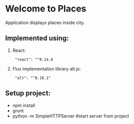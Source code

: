 # Welcome to Places 

Application displays places inside city.

    
## Implemented using:

1. React:

        "react": "^0.14.6

2. Flux implementation library alt.js:

        "alt": "^0.18.1"


## Setup project:

* npm install
* grunt
* python -m SimpleHTTPServer #start server from project

